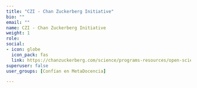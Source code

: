 ```yaml
---
title: "CZI - Chan Zuckerberg Initiative"
bio: ""
email: ""
name: CZI - Chan Zuckerberg Initiative
weight: 1
role: 
social:
- icon: globe
  icon_pack: fas
  link: https://chanzuckerberg.com/science/programs-resources/open-science/
superuser: false
user_groups: [Confían en MetaDocencia]

---
```

